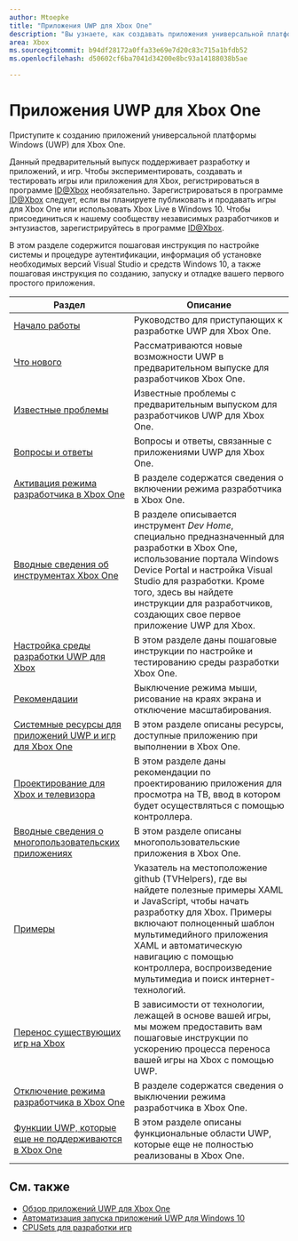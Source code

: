 ```yaml
---
author: Mtoepke
title: "Приложения UWP для Xbox One"
description: "Вы узнаете, как создавать приложения универсальной платформы Windows (UWP) для Xbox One."
area: Xbox
ms.sourcegitcommit: b94df28172a0ffa33e69e7d20c83c715a1bfdb52
ms.openlocfilehash: d50602cf6ba7041d34200e8bc93a14188038b5ae

---
```


# Приложения UWP для Xbox One

Приступите к созданию приложений универсальной платформы Windows (UWP) для Xbox One.

Данный предварительный выпуск поддерживает разработку и приложений, и игр. Чтобы экспериментировать, создавать и тестировать игры или приложения для Xbox, регистрироваться в программе [ID@Xbox](http://www.xbox.com/en-us/Developers/id) необязательно. Зарегистрироваться в программе [ID@Xbox](http://www.xbox.com/en-us/Developers/id) следует, если вы планируете публиковать и продавать игры для Xbox One или использовать Xbox Live в Windows 10. Чтобы присоединиться к нашему сообществу независимых разработчиков и энтузиастов, зарегистрируйтесь в программе [ID@Xbox](http://www.xbox.com/en-us/Developers/id). 

В этом разделе содержится пошаговая инструкция по настройке системы и процедуре аутентификации, информация об установке необходимых версий Visual Studio и средств Windows 10, а также пошаговая инструкция по созданию, запуску и отладке вашего первого простого приложения. 

| Раздел      | Описание |
|------------|-------------|
|[Начало работы](getting-started.md)| Руководство для приступающих к разработке UWP для Xbox One. |
|[Что нового](whats-new.md)| Рассматриваются новые возможности UWP в предварительном выпуске для разработчиков Xbox One. |
|[Известные проблемы](known-issues.md)| Известные проблемы с предварительным выпуском для разработчиков UWP для Xbox One. |
|[Вопросы и ответы](frequently-asked-questions.md)| Вопросы и ответы, связанные с приложениями UWP для Xbox One. |
|[Активация режима разработчика в Xbox One](devkit-activation.md)| В разделе содержатся сведения о включении режима разработчика в Xbox One. |
|[Вводные сведения об инструментах Xbox One](introduction-to-xbox-tools.md)| В разделе описывается инструмент _Dev Home_, специально предназначенный для разработки в Xbox One, использование портала Windows Device Portal и настройка Visual Studio для разработки. Кроме того, здесь вы найдете инструкции для разработчиков, создающих свое первое приложение UWP для Xbox. |
|[Настройка среды разработки UWP для Xbox](development-environment-setup.md)| В этом разделе даны пошаговые инструкции по настройке и тестированию среды разработки Xbox One. |
|[Рекомендации](tailoring-for-xbox.md)| Выключение режима мыши, рисование на краях экрана и отключение масштабирования. |
|[Системные ресурсы для приложений UWP и игр для Xbox One](system-resource-allocation.md)| В этом разделе описаны ресурсы, доступные приложению при выполнении в Xbox One. | 
|[Проектирование для Xbox и телевизора](http://go.microsoft.com/fwlink/?LinkID=760736)| В этом разделе даны рекомендации по проектированию приложения для просмотра на ТВ, ввод в котором будет осуществляться с помощью контроллера. |  
|[Вводные сведения о многопользовательских приложениях](multi-user-applications.md)| В этом разделе описаны многопользовательские приложения в Xbox One. |
|[Примеры](samples.md)| Указатель на местоположение github (TVHelpers), где вы найдете полезные примеры XAML и JavaScript, чтобы начать разработку для Xbox. Примеры включают полноценный шаблон мультимедийного приложения XAML и автоматическую навигацию с помощью контроллера, воспроизведение мультимедиа и поиск интернет-технологий. |
|[Перенос существующих игр на Xbox](development-lanes-landing.md)|В зависимости от технологии, лежащей в основе вашей игры, мы можем предоставить вам пошаговые инструкции по ускорению процесса переноса вашей игры на Xbox с помощью UWP.|
|[Отключение режима разработчика в Xbox One](devkit-deactivation.md)| В разделе содержатся сведения о выключении режима разработчика в Xbox One. |
|[Функции UWP, которые еще не поддерживаются в Xbox One](http://go.microsoft.com/fwlink/?LinkId=760755)|  В этом разделе описаны функциональные области UWP, которые еще не полностью реализованы в Xbox One.|  

## См. также
- [Обзор приложений UWP для Xbox One](http://go.microsoft.com/fwlink/?LinkId=780786) 
- [Автоматизация запуска приложений UWP для Windows 10](automate-launching-uwp-apps.md)
- [CPUSets для разработки игр](cpusets-games.md)
  



<!--HONumber=Jun16_HO5-->


